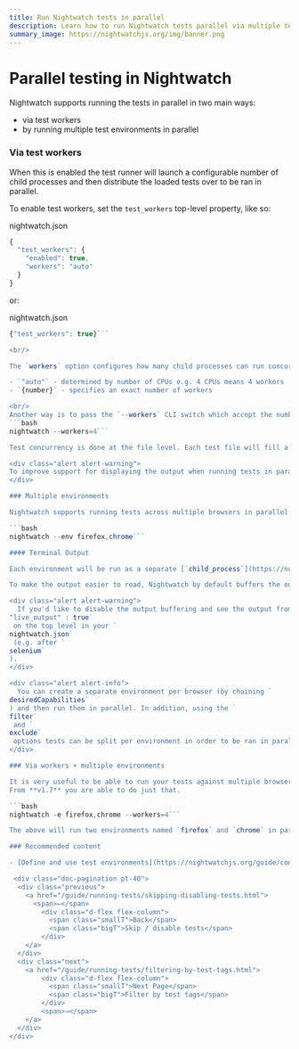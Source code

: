 ```yaml
---
title: Run Nightwatch tests in parallel
description: Learn how to run Nightwatch tests parallel via multiple test works or multiple environments.
summary_image: https://nightwatchjs.org/img/banner.png
---
```


# Parallel testing in Nightwatch

Nightwatch supports running the tests in parallel in two main ways:

- via test workers
- by running multiple test environments in parallel

### Via test workers

When this is enabled the test runner will launch a configurable number of child processes and then distribute the loaded tests over to be ran in parallel.

To enable test workers, set the `test_workers` top-level property, like so:

nightwatch.json

```js
{
  "test_workers": {
    "enabled": true,
    "workers": "auto"
  }
}

```

or:

nightwatch.json

```js
{"test_workers": true}```

<br/>

The `workers` option configures how many child processes can run concurrently.

- `"auto"` - determined by number of CPUs e.g. 4 CPUs means 4 workers
- `{number}` - specifies an exact number of workers

<br/>
Another way is to pass the `--workers` CLI switch which accept the number of desired parallel processes, e.g.:
```bash
nightwatch --workers=4```

Test concurrency is done at the file level. Each test file will fill a test worker slot. Individual tests/steps in a test file will not run concurrently.

<div class="alert alert-warning">
To improve support for displaying the output when running tests in parallel, we recommend setting `detailed_output` to `false` in your test settings (and also make sure `live_output` is enabled).
</div>

### Multiple environments

Nightwatch supports running tests across multiple browsers in parallel. The below command will run two environments named `firefox` and `chrome` in parallel:

```bash
nightwatch --env firefox,chrome```

#### Terminal Output

Each environment will be run as a separate [`child_process`](https://nodejs.org/api/child_process.html) and the output will be sent to the main process.

To make the output easier to read, Nightwatch by default buffers the output from each child process and displays everything at the end, grouped by environment.

<div class="alert alert-warning">
  If you'd like to disable the output buffering and see the output from each child process as it is sent to stdout, simply set the property `
"live_output" : true`
 on the top level in your `
nightwatch.json`
 (e.g. after `
selenium`
).
</div>

<div class="alert alert-info">
  You can create a separate environment per browser (by chaining `
desiredCapabilities`
) and then run them in parallel. In addition, using the `
filter`
 and `
exclude`
 options tests can be split per environment in order to be ran in parallel.
</div>

### Via workers + multiple environments

It is very useful to be able to run your tests against multiple browsers in parallel and also distribute your testcases across multiple workers.
From **v1.7** you are able to do just that.

```bash
nightwatch -e firefox,chrome --workers=4```

The above will run two environments named `firefox` and `chrome` in parallel.

### Recommended content

- [Define and use test environments](https://nightwatchjs.org/guide/configuration/define-test-environments.html)

 <div class="doc-pagination pt-40">
  <div class="previous">
    <a href="/guide/running-tests/skipping-disabling-tests.html">
      <span>←</span>
        <div class="d-flex flex-column">
          <span class="smallT">Back</span>
          <span class="bigT">Skip / disable tests</span>
        </div>
    </a>
  </div>
  <div class="next">
    <a href="/guide/running-tests/filtering-by-test-tags.html">
        <div class="d-flex flex-column">
          <span class="smallT">Next Page</span>
          <span class="bigT">Filter by test tags</span>
        </div>
        <span>→</span>
    </a>
  </div>
</div>
